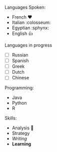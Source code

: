 Languages Spoken:
  - French :heart:
  - Italian :colosseum:
  - Egyptian :sphynx:
  - English :+1:
  
Languages in progress
  - [ ] Russian
  - [ ] Spanish
  - [ ] Greek
  - [ ] Dutch
  - [ ] Chinese
  
Programming:
  - Java
  - Python
  - R

Skills:
  - Analysis :100:
  - Strategy
  - *Writing*
  - **Learning**
